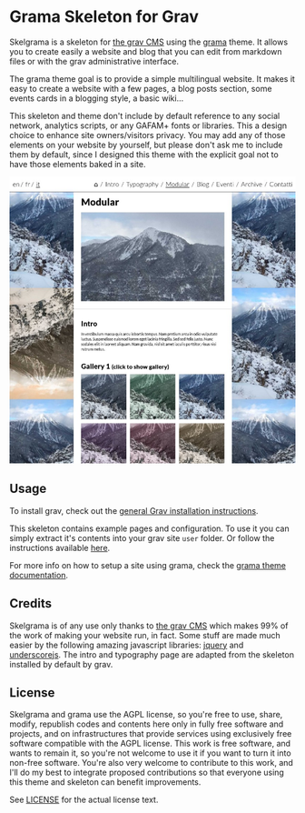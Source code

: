 # Grama Skeleton for Grav


Skelgrama is a skeleton for [the grav CMS](https://getgrav.org/) using the [grama](https://framagit.org/squeak/grama) theme. It allows you to create easily a website and blog that you can edit from markdown files or with the grav administrative interface.

The grama theme goal is to provide a simple multilingual website. It makes it easy to create a website with a few pages, a blog posts section, some events cards in a blogging style, a basic wiki...

This skeleton and theme don't include by default reference to any social network, analytics scripts, or any GAFAM+ fonts or libraries. This a design choice to enhance site owners/visitors privacy. You may add any of those elements on your website by yourself, but please don't ask me to include them by default, since I designed this theme with the explicit goal not to have those elements baked in a site.


![screenshot](./screenshot.jpg)


## Usage

To install grav, check out the [general Grav installation instructions](http://learn.getgrav.org/basics/installation).

This skeleton contains example pages and configuration. To use it you can simply extract it's contents into your grav site `user` folder. Or follow the instructions available [here](https://getgrav.org/downloads/skeletons).

For more info on how to setup a site using grama, check the [grama theme documentation](https://framagit.org/squeak/grama/-/blob/master/README.md).


## Credits

Skelgrama is of any use only thanks to [the grav CMS](https://getgrav.org) which makes 99% of the work of making your website run, in fact.
Some stuff are made much easier by the following amazing javascript libraries: [jquery](https://jquery.com/) and [underscorejs](https://underscorejs.org/).
The intro and typography page are adapted from the skeleton installed by default by grav.


## License

Skelgrama and grama use the AGPL license, so you're free to use, share, modify, republish codes and contents here only in fully free software and projects, and on infrastructures that provide services using exclusively free software compatible with the AGPL license. This work is free software, and wants to remain it, so you're not welcome to use it if you want to turn it into non-free software.
You're also very welcome to contribute to this work, and I'll do my best to integrate proposed contributions so that everyone using this theme and skeleton can benefit improvements.

See [LICENSE](LICENSE) for the actual license text.
